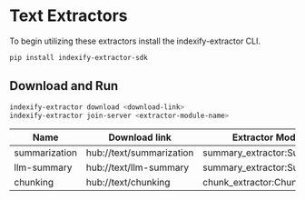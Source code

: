 # Text Extractors

To begin utilizing these extractors install the indexify-extractor CLI.

```bash
pip install indexify-extractor-sdk
```

## Download and Run
```bash
indexify-extractor download <download-link>
indexify-extractor join-server <extractor-module-name>
```

| Name                 | Download link                  | Extractor Module Name                    |
|----------------------|--------------------------------|------------------------------------------|
| summarization        | hub://text/summarization       | summary_extractor:SummaryExtractor       |
| llm-summary          | hub://text/llm-summary         | summary_extractor:SummaryExtractor       |
| chunking             | hub://text/chunking            | chunk_extractor:ChunkExtractor           |
